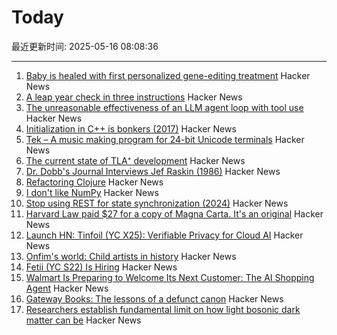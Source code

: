 # Today

最近更新时间: 2025-05-16 08:08:36

--- 
1. [Baby is healed with first personalized gene-editing treatment](https://www.nytimes.com/2025/05/15/health/gene-editing-personalized-rare-disorders.html) Hacker News
2. [A leap year check in three instructions](https://hueffner.de/falk/blog/a-leap-year-check-in-three-instructions.html) Hacker News
3. [The unreasonable effectiveness of an LLM agent loop with tool use](https://sketch.dev/blog/agent-loop) Hacker News
4. [Initialization in C++ is bonkers (2017)](https://blog.tartanllama.xyz/initialization-is-bonkers/) Hacker News
5. [Tek – A music making program for 24-bit Unicode terminals](https://codeberg.org/unspeaker/tek) Hacker News
6. [The current state of TLA⁺ development](https://ahelwer.ca/post/2025-05-15-tla-dev-status/) Hacker News
7. [Dr. Dobb's Journal Interviews Jef Raskin (1986)](https://computeradsfromthepast.substack.com/p/dr-dobbs-journal-interviews-jef-raskin) Hacker News
8. [Refactoring Clojure](https://www.orsolabs.com/post/refactoring-clojure-1/) Hacker News
9. [I don't like NumPy](https://dynomight.net/numpy/) Hacker News
10. [Stop using REST for state synchronization (2024)](https://www.mbid.me/posts/stop-using-rest-for-state-synchronization/) Hacker News
11. [Harvard Law paid $27 for a copy of Magna Carta. It's an original](https://www.nytimes.com/2025/05/15/world/europe/harvard-law-magna-carta-original.html) Hacker News
12. [Launch HN: Tinfoil (YC X25): Verifiable Privacy for Cloud AI](https://news.ycombinator.com/item?id=43996555) Hacker News
13. [Onfim's world: Child artists in history](https://resobscura.substack.com/p/onfims-world-medieval-child-artists) Hacker News
14. [Fetii (YC S22) Is Hiring](https://www.ycombinator.com/companies/fetii/jobs/QDjleWs-senior-operations-manager-fetii) Hacker News
15. [Walmart Is Preparing to Welcome Its Next Customer: The AI Shopping Agent](https://www.wsj.com/articles/walmart-is-preparing-to-welcome-its-next-customer-the-ai-shopping-agent-6659ef18) Hacker News
16. [Gateway Books: The lessons of a defunct canon](https://thepointmag.com/examined-life/gateway-books/) Hacker News
17. [Researchers establish fundamental limit on how light bosonic dark matter can be](https://phys.org/news/2025-05-fundamental-limit-bosonic-dark.html) Hacker News
